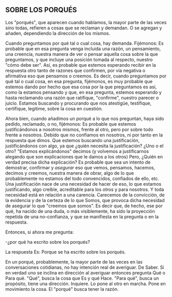 ## SOBRE LOS PORQUÉS

Los "porqués", que aparecen cuando hablamos, la mayor parte de las veces sino todas, refieren a cosas que se reclaman y demandan. O se agregan y añaden, dependiendo la dirección de los mismos.

Cuando preguntamos por qué tal o cual cosa, hay demanda. Fijémonos:
Es probable que en esa pregunta venga incluida una razón, un pensamiento, una creencia, nuestra manera de ver o pensar aquella cosa sobre la que preguntamos, y que incluye una posición tomada al respecto, nuestro "cómo debe ser". Así, es probable que estemos esperando recibir en la respuesta otro tanto de razones que confirmen, por vía negativa o afirmativa eso que pensamos o creemos. Es decir, cuando preguntamos por qué tal o cual cosa, en esa pregunta, fijémonos, es muy probable que estemos dando por hecho que esa cosa por la que preguntamos es así, como la estamos pensando y que, en esa pregunta, estemos esperando y hasta reclamando una razón que ratifique, "confirme", nuestro parecer o juicio. Estamos buscando y procurando que nos atestigüe, testifique, certifique, legitime, sobre la cosa en cuestión.

Ahora bien, cuando añadimos un porqué a lo que nos preguntan, haya sido pedido, reclamado, o no, fijémonos:
Es probable que estemos justificándonos a nosotros mismos, frente al otro, pero por sobre todo frente a nosotros. Debido que no confiamos en nosotros, ni por tanto en la respuesta que dimos. Que estemos buscando una justificación, justificándonos con algo, ya que ¿quién necesita la justificación? ¿Uno o el otro? "Estamos explicándonos" decimos (y volvemos a justificarnos alegando que son explicaciones que le damos a los otros) Pero, ¿Quién en verdad precisa dicha explicación? Es probable que sea un intento de demostrar, confirmar y _asegurar_ eso que vemos, pensamos, hacemos, decimos y creemos, nuestra manera de obrar, algo de lo que probablemente no estamos del todo convencidos, confiados de ello, etc.
Una justificación nace de una necesidad de hacer de eso, lo que estamos justificando, algo creíble, acreditable para los otros y para nosotros. Y toda necesidad está en relación a una carencia. Carecemos de la convicción, de la evidencia y de la certeza de lo que Somos, que provoca dicha necesidad de asegurar lo que "creemos que somos".
Es decir que, de hecho, ese por qué, ha nacido de una duda, o más visiblemente, ha sido la proyección repetida de una no-confianza, y que se manifiesta en la pregunta o en la respuesta.

Entonces, si ahora me pregunta:

-¿por qué ha escrito sobre los porqués?

La respuesta Es: Porque se ha escrito sobre los porqués.

En un porqué, probablemente, la mayor parte de las veces en las conversaciones cotidianas, no hay intención real de averiguar. De Saber.
Si en verdad uno se inclina en dirección al averiguar entonces pregunta Qué o Para qué.
"Qué", busca la cosa que Es y qué Hace.
"Para qué", busca un propósito, tiene una dirección. Inquiere. Lo pone al otro en marcha. Pone en movimiento la cosa.
El "porqué" busca tener la razón.